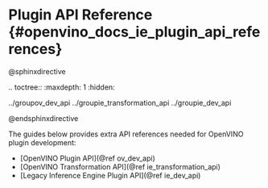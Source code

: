 # Plugin API Reference {#openvino_docs_ie_plugin_api_references}

@sphinxdirective

.. toctree::
   :maxdepth: 1
   :hidden:

   ../groupov_dev_api
   ../groupie_transformation_api
   ../groupie_dev_api

@endsphinxdirective

The guides below provides extra API references needed for OpenVINO plugin development:

* [OpenVINO Plugin API](@ref ov_dev_api)
* [OpenVINO Transformation API](@ref ie_transformation_api)
* [Legacy Inference Engine Plugin API](@ref ie_dev_api)
